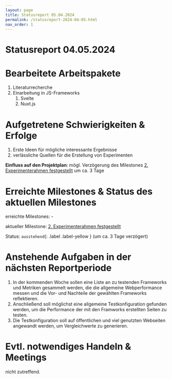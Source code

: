 ```yaml
---
layout: page
title: Statusreport 05.04.2024
permalink: /statusreport-2024-04-05.html
nav_order: 1
---
```


<h1>Statusreport 04.05.2024</h1>

# Bearbeitete Arbeitspakete

1. Literaturrecherche
2. Einarbeitung in JS-Frameworks
   1. Svelte
   2. Nuxt.js

# Aufgetretene Schwierigkeiten & Erfolge

1. Erste Ideen für mögliche interessante Ergebnisse
2. verlässliche Quellen für die Erstellung von Experimenten

**Einfluss auf den Projektplan**: mögl. Verzögerung des Milestones [2. Experimenterahmen festgestellt](../Zeitplan.md#2-experimenterahmen-festgestellt) um ca. 3 Tage 

# Erreichte Milestones & Status des aktuellen Milestones

erreichte Milestones: -

aktueller Milestone: [2. Experimenterahmen festgestellt](../Zeitplan.md#2-experimenterahmen-festgestellt)

Status: `ausstehend`{: .label .label-yellow } (um ca. 3 Tage verzögert)

# Anstehende Aufgaben in der nächsten Reportperiode

1. In der kommenden Woche sollen eine Liste an zu testenden Frameworks und Metriken gesammelt werden, die die allgemeine Webperformance messen und die Vor- und Nachteile der gewählten Frameworks reflektieren.
2. Anschließend soll möglichst eine allgemeine Testkonfiguration gefunden werden, um die Performance der mit den Framworks erstellten Seiten zu testen.
3. Die Testkonfiguration soll auf öffentlichen und viel genutzten Webseiten angewandt werden, um Vergleichwerte zu generieren.

# Evtl. notwendiges Handeln & Meetings

nicht zutreffend.